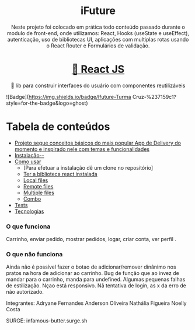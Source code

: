
<h1 align="center">iFuture</h1>

<p align="center">Neste projeto foi colocado em prática todo conteúdo passado durante o modulo de front-end, onde utilizamos:
React, Hooks (useState e useEffect), autenticação, uso de bibliotecas UI, aplicações com multiplas rotas usando o React Router e Formulários de validação.  </p>

<h1 align="center">
    <a href="https://pt-br.reactjs.org/">🔗 React JS</a>
</h1>
<p align="center">🚀 lib para construir interfaces do usuário com componentes reutilizáveis</p>

![Badge](https://img.shields.io/badge/Ifuture-Turma Cruz-%237159c1?style=for-the-badge&logo=ghost)


Tabela de conteúdos
=================
<!--ts-->
   * [Projeto segue conceitos básicos do mais popular App de Delivery do momento e inspirado nele com temas e funcionalidades ](#Sobre)
   * [Instalação-- ](#instalacao)
   * [Como usar](#como-usar)
      * [Para efetuar a instalação dê um clone no repositório]
      * [Ter a biblioteca react instalada](#pre-requisitos)
      * [Local files](#local-files)
      * [Remote files](#remote-files)
      * [Multiple files](#multiple-files)
      * [Combo](#combo)
   * [Tests](#testes)
   * [Tecnologias](#tecnologias)
<!--te-->



### O que funciona
Carrinho, enviar pedido, mostrar pedidos, logar, criar conta, ver perfil .

### O que não funciona
Ainda não é possível fazer o botao de adicionar/remover dinânimo nos pratos na hora de adicionar ao carrinho.
Bug de função que ao invez de mandar para o carrinho, manda para undefined.
Algumas pequenas falhas de estilização.
Nçao está responsivo.
Nã tentativa de login, as x da erro de não autorizado.


Integrantes: Adryane Fernandes
             Anderson Oliveira
             Nathália Figueira
             Noelly Costa 

SURGE: infamous-butter.surge.sh

